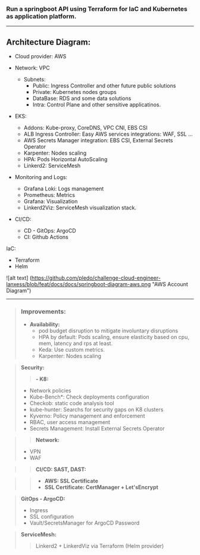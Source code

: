### Run a springboot API using Terraform for IaC and Kubernetes as application platform.

---

## Architecture Diagram:

- Cloud provider: AWS
- Network: VPC
  - Subnets: 
    - Public: Ingress Controller and other future public solutions
    - Private: Kubernetes nodes groups 
    - DataBase:  RDS and some data solutions
    - Intra: Control Plane and other sensitive applicatinos.

- EKS:
  - Addons: Kube-proxy, CoreDNS, VPC CNI, EBS CSI
  - ALB Ingress Controller: Easy AWS services integrations: WAF, SSL ...
  - AWS Secrets Manager integration: EBS CSI, External Secrets Operator
  - Karpenter: Nodes scaling
  - HPA: Pods Horizontal AutoScaling
  - Linkerd2: ServiceMesh

- Monitoring and Logs:
  - Grafana Loki: Logs management
  - Prometheus: Metrics 
  - Grafana: Visualization
  - Linkerd2Viz: ServiceMesh visualization stack.

- CI/CD:
  - CD - GitOps: ArgoCD
  - CI: Github Actions

IaC:
  - Terraform
  - Helm


![alt text] (https://github.com/pledo/challenge-cloud-engineer-lanxess/blob/feat/docs/docs/springboot-diagram-aws.png "AWS Account Diagram")  

---
> ### Improvements:
>
>- **Availability:**
>   - pod budget disruption to mitigate involuntary disruptions
>   - HPA by default: Pods scaling, ensure elasticity based on cpu, mem, latency and rps at least.
>    - Keda: Use custom metrics.
>   - Karpenter: Nodes scaling


>**Security:**
> 
>>**- K8:**
>    - Network policies
>    - Kube-Bench*:  Check deployments configuration
>    - Checkob: static code analysis tool
>    - kube-hunter: Searchs for security gaps on K8 clusters
>    - Kyverno: Policy management and enforcement
>    - RBAC, user access management
>    - Secrets Management: Install External Secrets Operator

>>  **Network:**
>    - VPN
>    - WAF


>>  **CI/CD: SAST, DAST:**

>>- **AWS: SSL Certificate**
>>- **SSL Certificate: CertManager + Let'sEncrypt**

> **GitOps - ArgoCD:** 
>  - Ingress
>  - SSL configuration
>  - Vault/SecretsManager for ArgoCD Password

> **ServiceMesh:**
>> Linkerd2 + LinkerdViz via Terraform (Helm provider)
